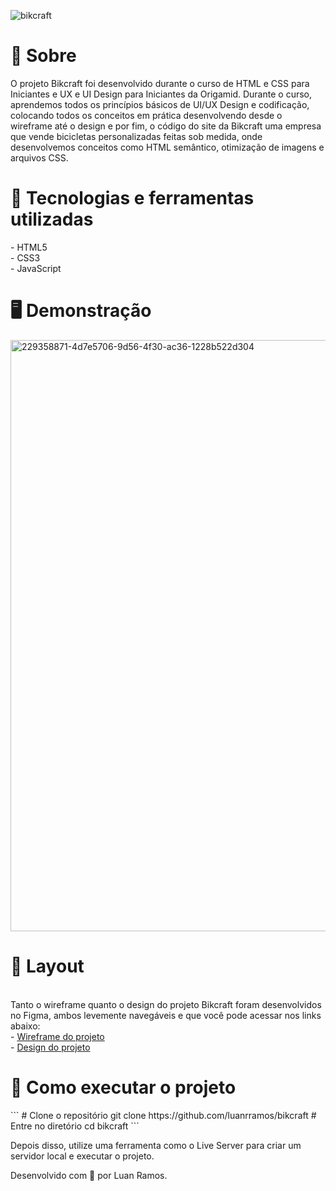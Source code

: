 ![bikcraft](https://github.com/luanrramos/bikcraft/assets/104947687/858d9806-81a5-4a08-a2c7-f56b792d7858) <br>
<h1>📖 Sobre </h1>
O projeto Bikcraft foi desenvolvido durante o curso de HTML e CSS para Iniciantes e UX e UI Design para Iniciantes da Origamid. Durante o curso, aprendemos todos os princípios básicos de UI/UX Design e codificação, colocando todos os conceitos em prática desenvolvendo desde o wireframe até o design e por fim, o código do site da Bikcraft uma empresa que vende bicicletas personalizadas feitas sob medida, onde desenvolvemos conceitos como HTML semântico, otimização de imagens e arquivos CSS.

<h1> 🚀 Tecnologias e ferramentas utilizadas </h1>
- HTML5 <br>
- CSS3 <br>
- JavaScript <br>
<h1> 🖥️ Demonstração </h1>
<img width="946" alt="229358871-4d7e5706-9d56-4f30-ac36-1228b522d304" src="https://github.com/luanrramos/bikcraft/assets/104947687/2853f547-c9d1-4544-b4ae-40ac76e778d6">
<h1>🔖 Layout</h1><br>
Tanto o wireframe quanto o design do projeto Bikcraft foram desenvolvidos no Figma, ambos levemente navegáveis e que você pode acessar nos links abaixo: <br>
- <a href= "https://www.figma.com/file/e6N7GrA13Cgz6EtPvWzrff/bikcraft-wireframe?type=design&node-id=0-1&mode=design&t=de635b7GNBNIK9tp-0"> Wireframe do projeto</a> <br>
- <a href="https://www.figma.com/file/k4LUhA5nmBLpWvIhCvgkNR/bikcraft-figma?type=design&node-id=0-1&mode=design&t=e5mLXUSAsvukkktN-0"> Design do projeto</a>
<h1> 🔧 Como executar o projeto</h1>
``` # Clone o repositório git clone https://github.com/luanrramos/bikcraft # Entre no diretório cd bikcraft ```

Depois disso, utilize uma ferramenta como o Live Server para criar um servidor local e executar o projeto.

Desenvolvido com 💛 por Luan Ramos.
